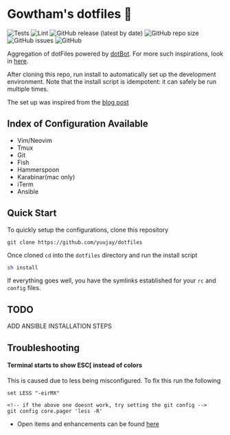# Gowtham's dotfiles  💾

![Tests](https://github.com/yuujay/dotfiles/actions/workflows/ci.yml/badge.svg)  ![Lint](https://github.com/yuujay/dotfiles/actions/workflows/lint.yml/badge.svg) ![GitHub release (latest by date)](https://img.shields.io/github/v/release/yuujay/dotfiles?color=FF) ![GitHub repo size](https://img.shields.io/github/repo-size/yuujay/dotfiles?label=size) ![GitHub issues](https://img.shields.io/github/issues-raw/yuujay/dotfiles) ![GitHub](https://img.shields.io/github/license/yuujay/dotfiles)


Aggregation of dotFiles powered by [dotBot](https://github.com/anishathalye/dotbot). For more such inspirations, look in [here](http://dotfiles.github.io/).

After cloning this repo, run install to automatically set up the development environment. Note that the install script is idempotent: it can safely be run multiple times.

The set up was inspired from the [blog post](https://www.anishathalye.com/2014/08/03/managing-your-dotfiles/)

## Index of Configuration Available

- Vim/Neovim
- Tmux
- Git
- Fish
- Hammerspoon
- Karabinar(mac only)
- iTerm
- Ansible

## Quick Start

To quickly setup the configurations, clone this repository

```git
git clone https://github.com/yuujay/dotfiles
```

Once cloned `cd` into the `dotfiles` directory and run the install script

```sh
sh install
```

If everything goes well, you have the symlinks established for your `rc` and `config` files.

## TODO 
ADD ANSIBLE INSTALLATION STEPS

## Troubleshooting

#### Terminal starts to show ESC[ instead of colors
This is caused due to less being misconfigured. To fix this run the following

```fish
set LESS "-eirMX"

<!-- if the above one doesnt work, try setting the git config -->
git config core.pager 'less -R'
```

- Open items and enhancements can be found [here](https://github.com/yuujay/dotfiles/projects/1)
